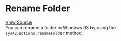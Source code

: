 # Rename Folder

[View Source](https://v3.windows93.xyz/c/sys/os/actions.js)  
You can rename a folder in Windows 93 by using the `sys42.actions.renameFolder` method.